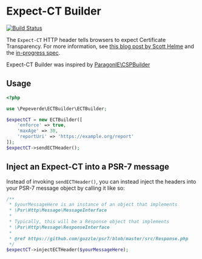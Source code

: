 # Expect-CT Builder

[![Build Status](https://travis-ci.org/pepeverde/Expect-CT-Builder.svg?branch=develop)](https://travis-ci.org/pepeverde/Expect-CT-Builder)

The `Expect-CT` HTTP header tells browsers to expect Certificate Transparency. For more information, see [this blog post by Scott Helme](https://scotthelme.co.uk/a-new-security-header-expect-ct/) and the [in-progress spec](https://datatracker.ietf.org/doc/draft-stark-expect-ct).

Expect-CT Builder was inspired by [ParagonIE\CSPBuilder](https://github.com/paragonie/csp-builder)

## Usage

```php
<?php

use \Pepeverde\ECTBuilder\ECTBuilder;

$expectCT = new ECTBuilder([
    'enforce' => true,
    'maxAge' => 30,
    'reportUri' => 'https://example.org/report'
]);
$expectCT->sendECTHeader();
```

## Inject an Expect-CT into a PSR-7 message

Instead of invoking `sendECTHeader()`, you can instead inject the headers into
your PSR-7 message object by calling it like so:

```php
/**
 * $yourMessageHere is an instance of an object that implements 
 * \Psr\Http\Message\MessageInterface
 *
 * Typically, this will be a Response object that implements 
 * \Psr\Http\Message\ResponseInterface
 *
 * @ref https://github.com/guzzle/psr7/blob/master/src/Response.php
 */
$expectCT->injectECTHeader($yourMessageHere);
```

